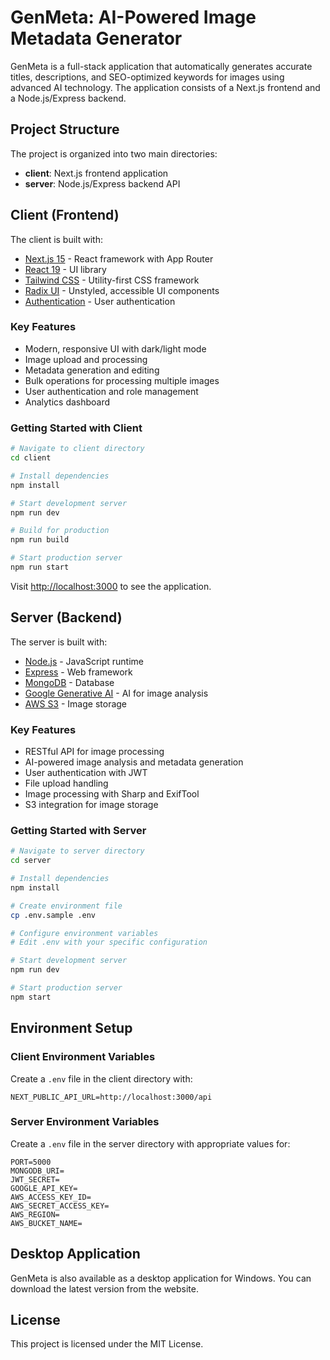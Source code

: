 # GenMeta: AI-Powered Image Metadata Generator

GenMeta is a full-stack application that automatically generates accurate titles, descriptions, and SEO-optimized keywords for images using advanced AI technology. The application consists of a Next.js frontend and a Node.js/Express backend.

## Project Structure

The project is organized into two main directories:

- **client**: Next.js frontend application
- **server**: Node.js/Express backend API

## Client (Frontend)

The client is built with:

- [Next.js 15](https://nextjs.org/) - React framework with App Router
- [React 19](https://react.dev/) - UI library
- [Tailwind CSS](https://tailwindcss.com/) - Utility-first CSS framework
- [Radix UI](https://www.radix-ui.com/) - Unstyled, accessible UI components
- [Authentication](https://next-auth.js.org/) - User authentication

### Key Features

- Modern, responsive UI with dark/light mode
- Image upload and processing
- Metadata generation and editing
- Bulk operations for processing multiple images
- User authentication and role management
- Analytics dashboard

### Getting Started with Client

```bash
# Navigate to client directory
cd client

# Install dependencies
npm install

# Start development server
npm run dev

# Build for production
npm run build

# Start production server
npm run start
```

Visit [http://localhost:3000](http://localhost:3000) to see the application.

## Server (Backend)

The server is built with:

- [Node.js](https://nodejs.org/) - JavaScript runtime
- [Express](https://expressjs.com/) - Web framework
- [MongoDB](https://www.mongodb.com/) - Database
- [Google Generative AI](https://ai.google.dev/) - AI for image analysis
- [AWS S3](https://aws.amazon.com/s3/) - Image storage

### Key Features

- RESTful API for image processing
- AI-powered image analysis and metadata generation
- User authentication with JWT
- File upload handling
- Image processing with Sharp and ExifTool
- S3 integration for image storage

### Getting Started with Server

```bash
# Navigate to server directory
cd server

# Install dependencies
npm install

# Create environment file
cp .env.sample .env

# Configure environment variables
# Edit .env with your specific configuration

# Start development server
npm run dev

# Start production server
npm start
```

## Environment Setup

### Client Environment Variables

Create a `.env` file in the client directory with:

```
NEXT_PUBLIC_API_URL=http://localhost:3000/api
```

### Server Environment Variables

Create a `.env` file in the server directory with appropriate values for:

```
PORT=5000
MONGODB_URI=
JWT_SECRET=
GOOGLE_API_KEY=
AWS_ACCESS_KEY_ID=
AWS_SECRET_ACCESS_KEY=
AWS_REGION=
AWS_BUCKET_NAME=
```

## Desktop Application

GenMeta is also available as a desktop application for Windows. You can download the latest version from the website.

## License

This project is licensed under the MIT License.
